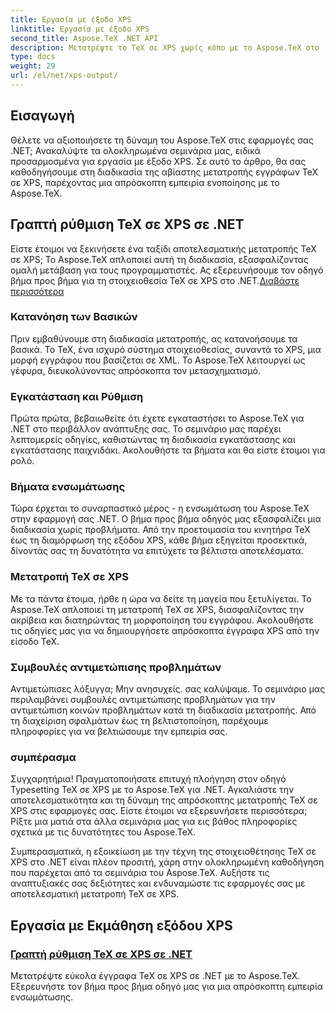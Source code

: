 ```yaml
---
title: Εργασία με έξοδο XPS
linktitle: Εργασία με έξοδο XPS
second_title: Aspose.TeX .NET API
description: Μετατρέψτε το TeX σε XPS χωρίς κόπο με το Aspose.TeX στο .NET. Ο οδηγός μας εξασφαλίζει απρόσκοπτη ενσωμάτωση. Εξερευνήστε το σεμινάριο Typesetting TeX σε XPS για πληροφορίες από ειδικούς.
type: docs
weight: 29
url: /el/net/xps-output/
---
```

## Εισαγωγή

Θέλετε να αξιοποιήσετε τη δύναμη του Aspose.TeX στις εφαρμογές σας .NET; Ανακαλύψτε τα ολοκληρωμένα σεμινάρια μας, ειδικά προσαρμοσμένα για εργασία με έξοδο XPS. Σε αυτό το άρθρο, θα σας καθοδηγήσουμε στη διαδικασία της αβίαστης μετατροπής εγγράφων TeX σε XPS, παρέχοντας μια απρόσκοπτη εμπειρία ενοποίησης με το Aspose.TeX.

## Γραπτή ρύθμιση TeX σε XPS σε .NET
 Είστε έτοιμοι να ξεκινήσετε ένα ταξίδι αποτελεσματικής μετατροπής TeX σε XPS; Το Aspose.TeX απλοποιεί αυτή τη διαδικασία, εξασφαλίζοντας ομαλή μετάβαση για τους προγραμματιστές. Ας εξερευνήσουμε τον οδηγό βήμα προς βήμα για τη στοιχειοθεσία TeX σε XPS στο .NET.[Διαβάστε περισσότερα](./typeset-tex-to-xps/)

### Κατανόηση των Βασικών
Πριν εμβαθύνουμε στη διαδικασία μετατροπής, ας κατανοήσουμε τα βασικά. Το TeX, ένα ισχυρό σύστημα στοιχειοθεσίας, συναντά το XPS, μια μορφή εγγράφου που βασίζεται σε XML. Το Aspose.TeX λειτουργεί ως γέφυρα, διευκολύνοντας απρόσκοπτα τον μετασχηματισμό.

### Εγκατάσταση και Ρύθμιση
Πρώτα πρώτα, βεβαιωθείτε ότι έχετε εγκαταστήσει το Aspose.TeX για .NET στο περιβάλλον ανάπτυξης σας. Το σεμινάριο μας παρέχει λεπτομερείς οδηγίες, καθιστώντας τη διαδικασία εγκατάστασης και εγκατάστασης παιχνιδάκι. Ακολουθήστε τα βήματα και θα είστε έτοιμοι για ρολό.

### Βήματα ενσωμάτωσης
Τώρα έρχεται το συναρπαστικό μέρος - η ενσωμάτωση του Aspose.TeX στην εφαρμογή σας .NET. Ο βήμα προς βήμα οδηγός μας εξασφαλίζει μια διαδικασία χωρίς προβλήματα. Από την προετοιμασία του κινητήρα TeX έως τη διαμόρφωση της εξόδου XPS, κάθε βήμα εξηγείται προσεκτικά, δίνοντάς σας τη δυνατότητα να επιτύχετε τα βέλτιστα αποτελέσματα.

### Μετατροπή TeX σε XPS
Με τα πάντα έτοιμα, ήρθε η ώρα να δείτε τη μαγεία που ξετυλίγεται. Το Aspose.TeX απλοποιεί τη μετατροπή TeX σε XPS, διασφαλίζοντας την ακρίβεια και διατηρώντας τη μορφοποίηση του εγγράφου. Ακολουθήστε τις οδηγίες μας για να δημιουργήσετε απρόσκοπτα έγγραφα XPS από την είσοδο TeX.

### Συμβουλές αντιμετώπισης προβλημάτων
Αντιμετώπισες λόξυγγα; Μην ανησυχείς. σας καλύψαμε. Το σεμινάριο μας περιλαμβάνει συμβουλές αντιμετώπισης προβλημάτων για την αντιμετώπιση κοινών προβλημάτων κατά τη διαδικασία μετατροπής. Από τη διαχείριση σφαλμάτων έως τη βελτιστοποίηση, παρέχουμε πληροφορίες για να βελτιώσουμε την εμπειρία σας.

### συμπέρασμα
Συγχαρητήρια! Πραγματοποιήσατε επιτυχή πλοήγηση στον οδηγό Typesetting TeX σε XPS με το Aspose.TeX για .NET. Αγκαλιάστε την αποτελεσματικότητα και τη δύναμη της απρόσκοπτης μετατροπής TeX σε XPS στις εφαρμογές σας. Είστε έτοιμοι να εξερευνήσετε περισσότερα; Ρίξτε μια ματιά στα άλλα σεμινάρια μας για εις βάθος πληροφορίες σχετικά με τις δυνατότητες του Aspose.TeX.

Συμπερασματικά, η εξοικείωση με την τέχνη της στοιχειοθέτησης TeX σε XPS στο .NET είναι πλέον προσιτή, χάρη στην ολοκληρωμένη καθοδήγηση που παρέχεται από τα σεμινάρια του Aspose.TeX. Αυξήστε τις αναπτυξιακές σας δεξιότητες και ενδυναμώστε τις εφαρμογές σας με αποτελεσματική μετατροπή TeX σε XPS.
## Εργασία με Εκμάθηση εξόδου XPS
### [Γραπτή ρύθμιση TeX σε XPS σε .NET](./typeset-tex-to-xps/)
Μετατρέψτε εύκολα έγγραφα TeX σε XPS σε .NET με το Aspose.TeX. Εξερευνήστε τον βήμα προς βήμα οδηγό μας για μια απρόσκοπτη εμπειρία ενσωμάτωσης.